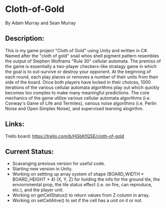 # Cloth-of-Gold
By Adam Murray and Sean Murray

## Description:
This is my game project "Cloth of Gold" using Unity and written in C#. Named after the "cloth of gold" snail whos shell pigment pattern resembles the output of Stephen Wolframs "Rule 30" cellular automata. The premiss of the game is essentially a two-player checkers-like stratagy game in which the goal is to out-survive or destroy your opponent. At the beginning of each round, each play places or removes a number of their units from their side of the board. Once both players have locked in their choices, 1000 iterations of the various cellular automata algorithms play out which quickly becomes too complex to make many meaningful predictions. The core mechanics of the game utilize various cellular automata algorithms (i.e. Conway's Game of Life and Termites), various noise algorithms (i.e. Perlin Noise and Open Simplex Noise), and supervised learning alogirthm.

## Links:
Trello board: https://trello.com/b/HGbKfQSE/cloth-of-gold

## Current Status:
- Scavanging previous version for useful code.
- Starting new version in Unity.
- Working on settting up array system of shape (BOARD_WIDTH * BOARD_HEIGHT * 4) (X, Y, Z) for holding the info for the ground tile, the enviornmental prop, the tile status effect (i.e. on fire, can reproduce, etc.), and the player unit.
- Working on getCellStatus() to return values from Z column in array.
- Working on setCellAlive() to set if the cell has a unit on it or not.
